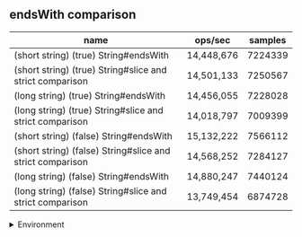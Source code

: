 ## endsWith comparison

|name|ops/sec|samples|
|-|-|-|
|(short string) (true) String#endsWith|14,448,676|7224339|
|(short string) (true) String#slice and strict comparison|14,501,133|7250567|
|(long string) (true) String#endsWith|14,456,055|7228028|
|(long string) (true) String#slice and strict comparison|14,018,797|7009399|
|(short string) (false) String#endsWith|15,132,222|7566112|
|(short string) (false) String#slice and strict comparison|14,568,252|7284127|
|(long string) (false) String#endsWith|14,880,247|7440124|
|(long string) (false) String#slice and strict comparison|13,749,454|6874728|


<details>
<summary>Environment</summary>

* __Machine:__ linux x64 | 4 vCPUs | 7.6GB Mem
* __Run:__ Wed Sep 25 2024 23:39:43 GMT+0000 (Coordinated Universal Time)
</details>

<!--
{"environment":{"platform":"linux","arch":"x64","cpus":4,"totalMemory":7.597896575927734},"benchmarks":[{"name":"(short string) (true) String#endsWith","opsSec":14448676.988647146,"samples":7224339},{"name":"(short string) (true) String#slice and strict comparison","opsSec":14501133.825980216,"samples":7250567},{"name":"(long string) (true) String#endsWith","opsSec":14456055.190683832,"samples":7228028},{"name":"(long string) (true) String#slice and strict comparison","opsSec":14018797.860238742,"samples":7009399},{"name":"(short string) (false) String#endsWith","opsSec":15132222.940953227,"samples":7566112},{"name":"(short string) (false) String#slice and strict comparison","opsSec":14568252.659804886,"samples":7284127},{"name":"(long string) (false) String#endsWith","opsSec":14880247.255783843,"samples":7440124},{"name":"(long string) (false) String#slice and strict comparison","opsSec":13749454.405153586,"samples":6874728}]}-->
